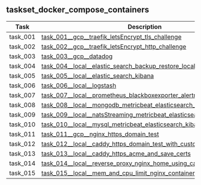 ## taskset_docker_compose_containers

| Task | Description |
| --- | --- |
| task_001 | [task_001__gcp__traefik_letsEncrypt_tls_challenge](task_001__gcp__traefik_letsEncrypt_tls_challenge) |
| task_002 | [task_002__gcp__traefik_letsEncrypt_http_challenge](task_002__gcp__traefik_letsEncrypt_http_challenge) |
| task_003 | [task_003__gcp__datadog](task_003__gcp__datadog) |
| task_004 | [task_004__local__elastic_search_backup_restore_local_with_sample_data](task_004__local__elastic_search_backup_restore_local_with_sample_data) |
| task_005 | [task_005__local__elastic_search_kibana](task_005__local__elastic_search_kibana) |
| task_006 | [task_006__local__logstash](task_006__local__logstash) |
| task_007 | [task_007__local__prometheus_blackboxexporter_alertmanager](task_007__local__prometheus_blackboxexporter_alertmanager) |
| task_008 | [task_008__local__mongodb_metricbeat_elasticsearch_kibana](task_008__local__mongodb_metricbeat_elasticsearch_kibana) |
| task_009 | [task_009__local__natsStreaming_metricbeat_elasticsearch_kibana](task_009__local__natsStreaming_metricbeat_elasticsearch_kibana) |
| task_010 | [task_010__local__mysql_metricbeat_elasticsearch_kibana](task_010__local__mysql_metricbeat_elasticsearch_kibana) |
| task_011 | [task_011__gcp__nginx_https_domain_test](task_011__gcp__nginx_https_domain_test) |
| task_012 | [task_012__local__caddy_https_domain_test_with_custom_certs](task_012__local__caddy_https_domain_test_with_custom_certs) |
| task_013 | [task_013__local__caddy_https_acme_and_save_certs](task_013__local__caddy_https_acme_and_save_certs) |
| task_014 | [task_014__local__reverse_proxy_nginx_home_using_caddy](task_014__local__reverse_proxy_nginx_home_using_caddy) |
| task_015 | [task_015__local__mem_and_cpu_limit_nginx_container](task_015__local__mem_and_cpu_limit_nginx_container) |

